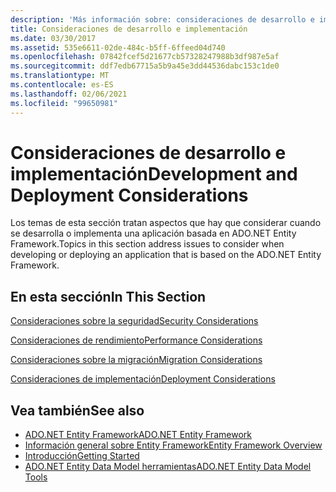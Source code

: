 ```yaml
---
description: 'Más información sobre: consideraciones de desarrollo e implementación'
title: Consideraciones de desarrollo e implementación
ms.date: 03/30/2017
ms.assetid: 535e6611-02de-484c-b5ff-6ffeed04d740
ms.openlocfilehash: 07842fcef5d21677cb57328247988b3df987e5af
ms.sourcegitcommit: ddf7edb67715a5b9a45e3dd44536dabc153c1de0
ms.translationtype: MT
ms.contentlocale: es-ES
ms.lasthandoff: 02/06/2021
ms.locfileid: "99650981"
---
```

# <a name="development-and-deployment-considerations"></a><span data-ttu-id="cb5f2-103">Consideraciones de desarrollo e implementación</span><span class="sxs-lookup"><span data-stu-id="cb5f2-103">Development and Deployment Considerations</span></span>

<span data-ttu-id="cb5f2-104">Los temas de esta sección tratan aspectos que hay que considerar cuando se desarrolla o implementa una aplicación basada en ADO.NET Entity Framework.</span><span class="sxs-lookup"><span data-stu-id="cb5f2-104">Topics in this section address issues to consider when developing or deploying an application that is based on the ADO.NET Entity Framework.</span></span>  
  
## <a name="in-this-section"></a><span data-ttu-id="cb5f2-105">En esta sección</span><span class="sxs-lookup"><span data-stu-id="cb5f2-105">In This Section</span></span>  

 [<span data-ttu-id="cb5f2-106">Consideraciones sobre la seguridad</span><span class="sxs-lookup"><span data-stu-id="cb5f2-106">Security Considerations</span></span>](security-considerations.md)  
  
 [<span data-ttu-id="cb5f2-107">Consideraciones de rendimiento</span><span class="sxs-lookup"><span data-stu-id="cb5f2-107">Performance Considerations</span></span>](performance-considerations.md)  
  
 [<span data-ttu-id="cb5f2-108">Consideraciones sobre la migración</span><span class="sxs-lookup"><span data-stu-id="cb5f2-108">Migration Considerations</span></span>](migration-considerations.md)  
  
 [<span data-ttu-id="cb5f2-109">Consideraciones de implementación</span><span class="sxs-lookup"><span data-stu-id="cb5f2-109">Deployment Considerations</span></span>](deployment-considerations.md)  
  
## <a name="see-also"></a><span data-ttu-id="cb5f2-110">Vea también</span><span class="sxs-lookup"><span data-stu-id="cb5f2-110">See also</span></span>

- [<span data-ttu-id="cb5f2-111">ADO.NET Entity Framework</span><span class="sxs-lookup"><span data-stu-id="cb5f2-111">ADO.NET Entity Framework</span></span>](index.md)
- [<span data-ttu-id="cb5f2-112">Información general sobre Entity Framework</span><span class="sxs-lookup"><span data-stu-id="cb5f2-112">Entity Framework Overview</span></span>](overview.md)
- [<span data-ttu-id="cb5f2-113">Introducción</span><span class="sxs-lookup"><span data-stu-id="cb5f2-113">Getting Started</span></span>](getting-started.md)
- <span data-ttu-id="cb5f2-114">[ADO.NET Entity Data Model herramientas](/previous-versions/dotnet/netframework-4.0/bb399249(v=vs.100))</span><span class="sxs-lookup"><span data-stu-id="cb5f2-114">[ADO.NET Entity Data Model Tools](/previous-versions/dotnet/netframework-4.0/bb399249(v=vs.100))</span></span>
